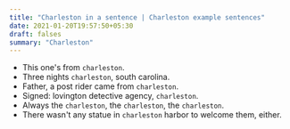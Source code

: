 ```yaml
---
title: "Charleston in a sentence | Charleston example sentences"
date: 2021-01-20T19:57:50+05:30
draft: falses
summary: "Charleston"
---
```

- This one's from `charleston`.
- Three nights `charleston`, south carolina.
- Father, a post rider came from `charleston`.
- Signed: lovington detective agency, `charleston`.
- Always the `charleston`, the `charleston`, the `charleston`.
- There wasn't any statue in `charleston` harbor to welcome them, either.
                 
